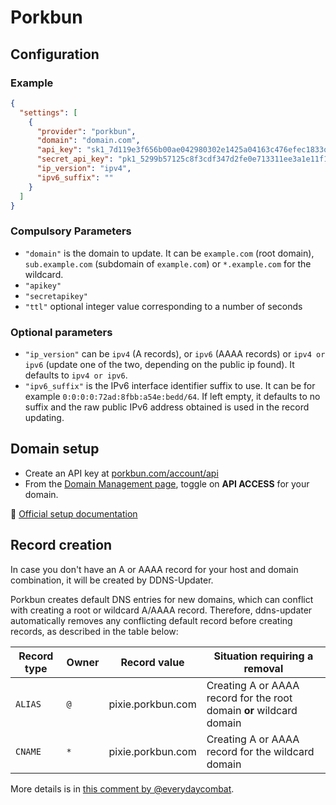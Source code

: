 # Porkbun

## Configuration

### Example

```json
{
  "settings": [
    {
      "provider": "porkbun",
      "domain": "domain.com",
      "api_key": "sk1_7d119e3f656b00ae042980302e1425a04163c476efec1833q3cb0w54fc6f5022",
      "secret_api_key": "pk1_5299b57125c8f3cdf347d2fe0e713311ee3a1e11f11a14942b26472593e35368",
      "ip_version": "ipv4",
      "ipv6_suffix": ""
    }
  ]
}
```

### Compulsory Parameters

- `"domain"` is the domain to update. It can be `example.com` (root domain), `sub.example.com` (subdomain of `example.com`) or `*.example.com` for the wildcard.
- `"apikey"`
- `"secretapikey"`
- `"ttl"` optional integer value corresponding to a number of seconds

### Optional parameters

- `"ip_version"` can be `ipv4` (A records), or `ipv6` (AAAA records) or `ipv4 or ipv6` (update one of the two, depending on the public ip found). It defaults to `ipv4 or ipv6`.
- `"ipv6_suffix"` is the IPv6 interface identifier suffix to use. It can be for example `0:0:0:0:72ad:8fbb:a54e:bedd/64`. If left empty, it defaults to no suffix and the raw public IPv6 address obtained is used in the record updating.

## Domain setup

- Create an API key at [porkbun.com/account/api](https://porkbun.com/account/api)
- From the [Domain Management page](https://porkbun.com/account/domainsSpeedy), toggle on **API ACCESS** for your domain.

💁 [Official setup documentation](https://kb.porkbun.com/article/190-getting-started-with-the-porkbun-dns-api)

## Record creation

In case you don't have an A or AAAA record for your host and domain combination, it will be created by DDNS-Updater.

Porkbun creates default DNS entries for new domains, which can conflict with creating a root or wildcard A/AAAA record. Therefore, ddns-updater automatically removes any conflicting default record before creating records, as described in the table below:

| Record type | Owner | Record value | Situation requiring a removal |
| --- | --- | --- | --- |
| `ALIAS` | `@` | pixie.porkbun.com | Creating A or AAAA record for the root domain **or** wildcard domain |
| `CNAME` | `*` | pixie.porkbun.com | Creating A or AAAA record for the wildcard domain |

More details is in [this comment by @everydaycombat](https://github.com/qdm12/ddns-updater/issues/546#issuecomment-1773960193).
